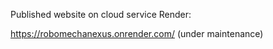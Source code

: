 Published website on cloud service Render:

https://robomechanexus.onrender.com/ (under maintenance)
